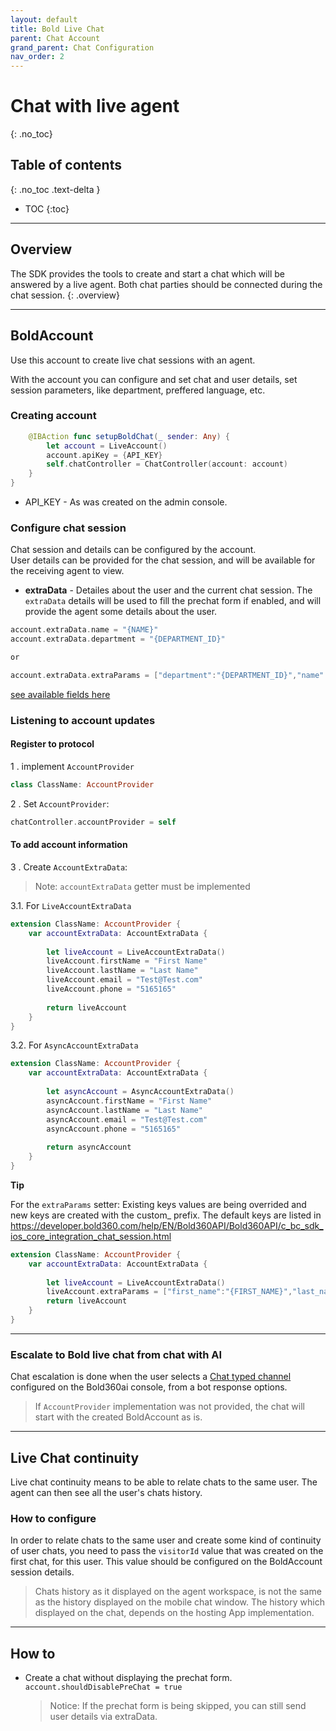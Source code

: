 ```yaml
---
layout: default
title: Bold Live Chat
parent: Chat Account
grand_parent: Chat Configuration
nav_order: 2
---
```


# Chat with live agent
{: .no_toc}

## Table of contents
{: .no_toc .text-delta }

- TOC
{:toc}

---

## Overview
The SDK provides the tools to create and start a chat which will be answered by a live agent.
Both chat parties should be connected during the chat session.
{: .overview}

---

## BoldAccount
Use this account to create live chat sessions with an agent.

With the account you can configure and set chat and user details, set session parameters, like department, preffered language, etc.

### Creating account

```swift
    @IBAction func setupBoldChat(_ sender: Any) {
        let account = LiveAccount()
        account.apiKey = {API_KEY}
        self.chatController = ChatController(account: account)
    }
}
```  
- API_KEY - As was created on the admin console.

### Configure chat session
Chat session and details can be configured by the account.   
User details can be provided for the chat session, and will be available for the receiving agent to view.   



- **extraData** - Detailes about the user and the current chat session. The `extraData` details will be used to fill the prechat form if enabled, and will provide the agent some details about the user.

```swift
account.extraData.name = "{NAME}"
account.extraData.department = "{DEPARTMENT_ID}"

or

account.extraData.extraParams = ["department":"{DEPARTMENT_ID}","name": "{NAME}", "address": "{ADDRESS}"]
```

[see available fields here](https://developer.bold360.com/help/EN/Bold360API/Bold360API/c_bc_sdk_ios_core_integration_chat_session.html)

### Listening to account updates

#### Register to protocol

1 . implement `AccountProvider` 

```swift
class ClassName: AccountProvider
```

2 . Set `AccountProvider`:

```swift
chatController.accountProvider = self
```

#### To add account information

3 . Create `AccountExtraData`:

>Note: `accountExtraData` getter must be implemented 

3.1. For `LiveAccountExtraData`

```swift
extension ClassName: AccountProvider {
    var accountExtraData: AccountExtraData {
        
        let liveAccount = LiveAccountExtraData()
        liveAccount.firstName = "First Name"
        liveAccount.lastName = "Last Name"
        liveAccount.email = "Test@Test.com"
        liveAccount.phone = "5165165"
        
        return liveAccount
    }
}
```

3.2. For `AsyncAccountExtraData`

```swift
extension ClassName: AccountProvider {
    var accountExtraData: AccountExtraData {
        
        let asyncAccount = AsyncAccountExtraData()
        asyncAccount.firstName = "First Name"
        asyncAccount.lastName = "Last Name"
        asyncAccount.email = "Test@Test.com"
        asyncAccount.phone = "5165165"
        
        return asyncAccount
    }
}
```

**Tip**

For the `extraParams` setter:
Existing keys values are being overrided and new keys are created with the custom_ prefix. The default keys are listed in https://developer.bold360.com/help/EN/Bold360API/Bold360API/c_bc_sdk_ios_core_integration_chat_session.html

```swift
extension ClassName: AccountProvider {
    var accountExtraData: AccountExtraData {
        
        let liveAccount = LiveAccountExtraData()
        liveAccount.extraParams = ["first_name":"{FIRST_NAME}","last_name":"{Last_Name}"]
        return liveAccount
    }
}
```
---

### Escalate to Bold live chat from chat with AI
Chat escalation is done when the user selects a [Chat typed channel](https://support.nanorep.com/API-Integrations/Chat-Integration/1009694282/How-to-integrate-LiveChat-Inc-chat.html) configured on the Bold360ai console, from a bot response options.

> If `AccountProvider` implementation was not provided, the chat will start with the created BoldAccount as is.

--- 

## Live Chat continuity
Live chat continuity means to be able to relate chats to the same user. The agent can then see all the user's chats history.

### How to configure
In order to relate chats to the same user and create some kind of continuity of user chats, you need to pass the `visitorId` value that was created on the first chat, for this user.
This value should be configured on the BoldAccount session details.

> Chats history as it displayed on the agent workspace, is not the same as the history displayed on the mobile chat window. The history which displayed on the chat, depends on the hosting App implementation. 


---

## How to


- Create a chat without displaying the prechat form.   
`account.shouldDisablePreChat = true`   
  > Notice: If the prechat form is being skipped, you can still send user details via extraData.
  
